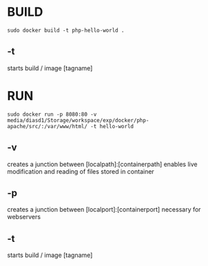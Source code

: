 # BUILD

~~~
sudo docker build -t php-hello-world .
~~~

## -t
starts build / image [tagname]

# RUN

~~~
sudo docker run -p 8080:80 -v media/diasd1/Storage/workspace/exp/docker/php-apache/src/:/var/www/html/ -t hello-world
~~~

## -v
creates a junction between [localpath]:[containerpath]
enables live modification and reading of files stored in container

## -p
creates a junction between [localport]:[containerport]
necessary for webservers

## -t
starts build / image [tagname]